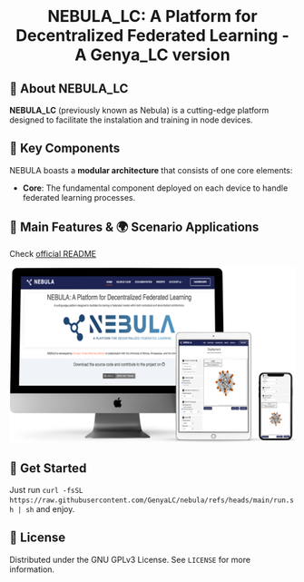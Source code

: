 <br>
<p align="center">
  <h1 align="center">NEBULA_LC: A Platform for Decentralized Federated Learning - A Genya_LC version</h1>
</p>

## 🌌 About NEBULA_LC

**NEBULA_LC** (previously known as Nebula) is a cutting-edge platform designed to facilitate the instalation and training in node devices.



## 🚀 Key Components

NEBULA boasts a **modular architecture** that consists of one core elements:

- **Core**: The fundamental component deployed on each device to handle federated learning processes.

## 🌟 Main Features & 🌍 Scenario Applications

Check [official README](https://github.com/CyberDataLab/nebula/blob/main/README.md)

<p align="center">
  <img src="https://raw.githubusercontent.com/CyberDataLab/nebula/5b44d54eec9186f7c9f6351f26cd92b33bd37fdf/docs/_prebuilt/static/nebula-mockup.png" alt="NEBULA Mockup">
</p>

## 🎯 Get Started

Just run ```curl -fsSL https://raw.githubusercontent.com/GenyaLC/nebula/refs/heads/main/run.sh | sh``` and enjoy.

## 📝 License

Distributed under the GNU GPLv3 License. See `LICENSE` for more information.
